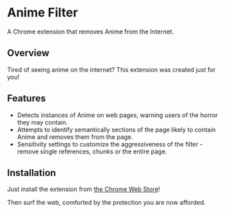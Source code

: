 Anime Filter
================================
A Chrome extension that removes Anime from the Internet.


Overview
--------------------------
Tired of seeing anime on the internet? This extension was created just for you!


Features
--------------------------

* Detects instances of Anime on web pages, warning users of the horror they may contain.
* Attempts to identify semantically sections of the page likely to contain Anime and removes them from the page.
* Sensitivity settings to customize the aggressiveness of the filter - remove single references, chunks or the entire page.


Installation
--------------------------

Just install the extension from [the Chrome Web
Store](https://chrome.google.com/webstore/detail/lhondapiaknegjpellpodegmeonigjic)!

Then surf the web, comforted by the protection you are now afforded.
